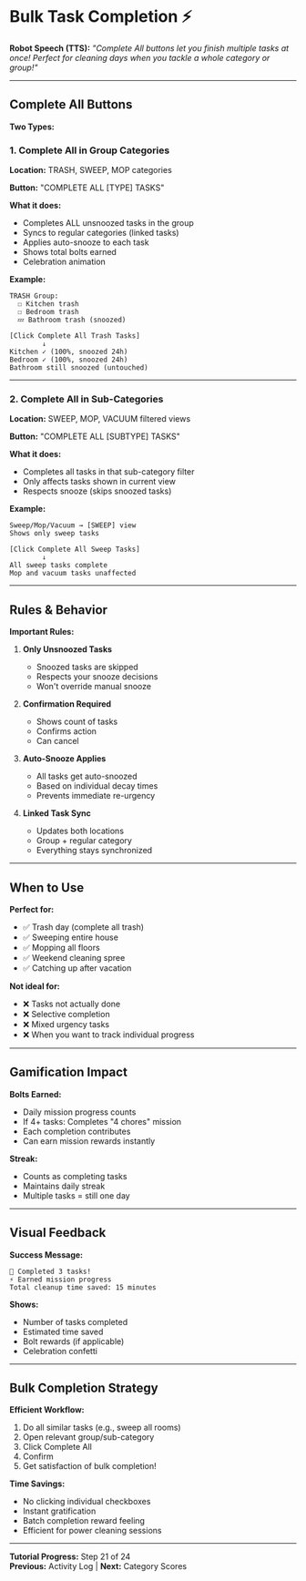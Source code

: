 # Bulk Task Completion ⚡

**Robot Speech (TTS):** *"Complete All buttons let you finish multiple tasks at once! Perfect for cleaning days when you tackle a whole category or group!"*

---

## Complete All Buttons

**Two Types:**

### 1. Complete All in Group Categories
**Location:** TRASH, SWEEP, MOP categories

**Button:** "COMPLETE ALL [TYPE] TASKS"

**What it does:**
- Completes ALL unsnoozed tasks in the group
- Syncs to regular categories (linked tasks)
- Applies auto-snooze to each task
- Shows total bolts earned
- Celebration animation

**Example:**
```
TRASH Group:
  ☐ Kitchen trash
  ☐ Bedroom trash
  💤 Bathroom trash (snoozed)

[Click Complete All Trash Tasks]
        ↓
Kitchen ✓ (100%, snoozed 24h)
Bedroom ✓ (100%, snoozed 24h)
Bathroom still snoozed (untouched)
```

---

### 2. Complete All in Sub-Categories
**Location:** SWEEP, MOP, VACUUM filtered views

**Button:** "COMPLETE ALL [SUBTYPE] TASKS"

**What it does:**
- Completes all tasks in that sub-category filter
- Only affects tasks shown in current view
- Respects snooze (skips snoozed tasks)

**Example:**
```
Sweep/Mop/Vacuum → [SWEEP] view
Shows only sweep tasks

[Click Complete All Sweep Tasks]
        ↓
All sweep tasks complete
Mop and vacuum tasks unaffected
```

---

## Rules & Behavior

**Important Rules:**

1. **Only Unsnoozed Tasks**
   - Snoozed tasks are skipped
   - Respects your snooze decisions
   - Won't override manual snooze

2. **Confirmation Required**
   - Shows count of tasks
   - Confirms action
   - Can cancel

3. **Auto-Snooze Applies**
   - All tasks get auto-snoozed
   - Based on individual decay times
   - Prevents immediate re-urgency

4. **Linked Task Sync**
   - Updates both locations
   - Group + regular category
   - Everything stays synchronized

---

## When to Use

**Perfect for:**
- ✅ Trash day (complete all trash)
- ✅ Sweeping entire house
- ✅ Mopping all floors
- ✅ Weekend cleaning spree
- ✅ Catching up after vacation

**Not ideal for:**
- ❌ Tasks not actually done
- ❌ Selective completion
- ❌ Mixed urgency tasks
- ❌ When you want to track individual progress

---

## Gamification Impact

**Bolts Earned:**
- Daily mission progress counts
- If 4+ tasks: Completes "4 chores" mission
- Each completion contributes
- Can earn mission rewards instantly

**Streak:**
- Counts as completing tasks
- Maintains daily streak
- Multiple tasks = still one day

---

## Visual Feedback

**Success Message:**
```
🎉 Completed 3 tasks!
⚡ Earned mission progress
Total cleanup time saved: 15 minutes
```

**Shows:**
- Number of tasks completed
- Estimated time saved
- Bolt rewards (if applicable)
- Celebration confetti

---

## Bulk Completion Strategy

**Efficient Workflow:**
1. Do all similar tasks (e.g., sweep all rooms)
2. Open relevant group/sub-category
3. Click Complete All
4. Confirm
5. Get satisfaction of bulk completion!

**Time Savings:**
- No clicking individual checkboxes
- Instant gratification
- Batch completion reward feeling
- Efficient for power cleaning sessions

---

**Tutorial Progress:** Step 21 of 24  
**Previous:** Activity Log | **Next:** Category Scores
